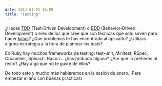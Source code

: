 ```yaml
---
date: 2014-01-21 19:00
title: "Testing"
---
```


¿Haces [TDD](http://en.wikipedia.org/wiki/Test_driven_development) (Test-Driven Development) o [BDD](http://en.wikipedia.org/wiki/Behavior-driven_development) (Behavior-Driven Development) o eres de los que cree que son técnicas que solo sirven para hacer [katas](http://en.wikipedia.org/wiki/Kata_%28programming%29)? ¿Que problemas te has encontrado al aplicarlo? ¿Utilizas alguna estrategia a la hora de plantear los tests?

En Ruby hay muchos frameworks de testing: test-unit, Minitest, RSpec, Cucumber, Spinach, Bacon... ¿has probado alguno? ¿Por qué lo prefieres al resto? ¿Hay algo que no te guste de ellos?

De todo esto y mucho más hablaremos en la sesión de enero. ¡Para empezar el año con buenas prácticas!
